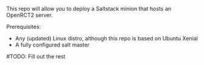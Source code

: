 This repo will allow you to deploy a Saltstack minion that hosts an OpenRCT2 server.

Prerequisites:

- Any (updated) Linux distro, although this repo is based on Ubuntu Xenial
- A fully configured salt master

#TODO: Fill out the rest
